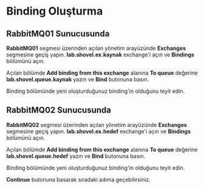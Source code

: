 # Binding Oluşturma

## RabbitMQ01 Sunucusunda

**RabbitMQ01** segmesi üzerinden açılan yönetim arayüzünde **Exchanges** segmesine geçiş yapın. **lab.shovel.ex.kaynak** exchange'i açın ve **Bindings** bölümünü açın.

Açılan bölümde **Add binding from this exchange** alanına **To queue** değerine **lab.shovel.queue.kaynak** yazın ve **Bind** butonuna basın.

Binding bölümünde yeni oluşturduğunuz binding'in olduğunu teyit edin.

## RabbitMQ02 Sunucusunda

**RabbitMQ02** segmesi üzerinden açılan yönetim arayüzünde **Exchanges** segmesine geçiş yapın. **lab.shovel.ex.hedef** exchange'i açın ve **Bindings** bölümünü açın.

Açılan bölümde **Add binding from this exchange** alanına **To queue** değerine **lab.shovel.queue.hedef** yazın ve **Bind** butonuna basın.

Binding bölümünde yeni oluşturduğunuz binding'in olduğunu teyit edin.

**Continue** butonuna basarak sıradaki adıma geçebilirsiniz.
